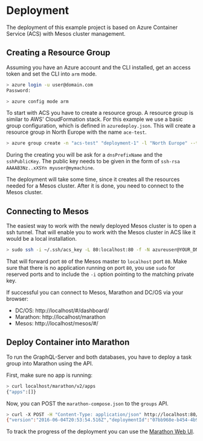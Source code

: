 # Deployment

The deployment of this example project is based on Azure Container Service (ACS) with Mesos cluster management.

## Creating a Resource Group

Assuming you have an Azure account and the CLI installed, get an access token and set the CLI into `arm` mode.

```sh
> azure login -u user@domain.com
Password:

> azure config mode arm
```

To start with ACS you have to create a resource group. A resource group is similar to AWS' CloudFormation stack.
For this example we use a basic group configuration, which is defined in `azuredeploy.json`. This will create a resource
group in North Europe with the name `ace-test`.

```sh
> azure group create -n "acs-test" "deployment-1" -l "North Europe" --template-uri ./deployment/azuredeploy.json
```

During the creating you will be ask for a `dnsPrefixName` and the `sshPublicKey`. The public key needs to be given in the form of
`ssh-rsa AAAAB3Nz..xXSYn myuser@mymachine`.

The deployment will take some time, since it creates all the resources needed for a Mesos cluster. After it is done, you need to connect to the Mesos cluster.

## Connecting to Mesos

The easiest way to work with the newly deployed Mesos cluster is to open a ssh tunnel. That will enable you to work with the Mesos cluster in ACS like it would be a local installation.

```sh
> sudo ssh -i ~/.ssh/acs_key -L 80:localhost:80 -f -N azureuser@YOUR_DNS_PREFIXmgmt.northeurope.cloudapp.azure.com -p 2200
```

That will forward port `80` of the Mesos master to `localhost` port `80`. Make sure that there is no application running on port `80`, you use `sudo` for reserved ports and to include the `-i` option pointing to the matching private key.

If successful you can connect to Mesos, Marathon and DC/OS via your browser:
* DC/OS: http://localhost/#/dashboard/
* Marathon: http://localhost/marathon
* Mesos: http://localhost/mesos/#/

## Deploy Container into Marathon

To run the GraphQL-Server and both databases, you have to deploy a task group into Marathon using the API.

First, make sure no app is running:

```sh
> curl localhost/marathon/v2/apps
{"apps":[]}
```

Now, you can POST the `marathon-compose.json` to the `groups` API.

```sh
> curl -X POST -H "Content-Type: application/json" http://localhost:80/marathon/v2/groups -d@marathon-compose.json
{"version":"2016-06-04T20:53:54.516Z","deploymentId":"07bb968e-b454-4b95-8d60-80fcad57f9d9"}
```

To track the progress of the deployment you can use the [Marathon Web UI](http://localhost/marathon).
